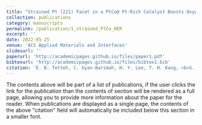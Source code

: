 ```yaml
---
title: "Strained Pt (221) Facet in a PtCo@ Pt-Rich Catalyst Boosts Oxygen Reduction and Hydrogen Evolution Activity"
collection: publications
category: manuscripts
permalink: /publication/1_strained_PtCo_HER
excerpt: ''
date: 2022-05-25
venue: 'ACS Applied Materials and Interfaces'
slidesurl: ''
paperurl: 'http://academicpages.github.io/files/paper1.pdf'
bibtexurl: 'http://academicpages.github.io/files/bibtex1.bib'
citation: 'E. B. Tetteh, C. Gyan-Barimah, H. Y. Lee, T. H. Kang, <b>S. Kang</b>, S. Ringe, & J. S. Yu. Strained Pt (221) facet in a PtCo@ Pt-Rich catalyst boosts oxygen reduction and hydrogen evolution activity. <i>ACS Applied Materials & Interfaces</i>, <b>2022</b>, <i>14</i>(22), 25246-25256.'
---
```

The contents above will be part of a list of publications, if the user clicks the link for the publication than the contents of section will be rendered as a full page, allowing you to provide more information about the paper for the reader. When publications are displayed as a single page, the contents of the above "citation" field will automatically be included below this section in a smaller font.
